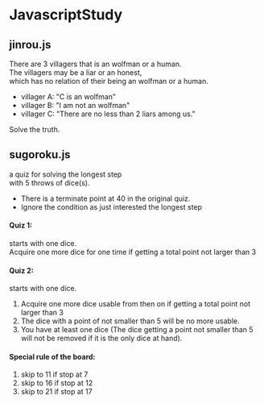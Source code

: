 # JavascriptStudy  

## jinrou.js  
There are 3 villagers that is an wolfman or a human.  
The villagers may be a liar or an honest,  
which has no relation of their being an wolfman or a human.  
- villager A: "C is an wolfman"
- villager B: "I am not an wolfman"
- villager C: "There are no less than 2 liars among us."  

Solve the truth.

## sugoroku.js
a quiz for solving the longest step  
with 5 throws of dice(s).  
* There is a terminate point at 40 in the original quiz.  
* Ignore the condition as just interested the longest step  
#### Quiz 1:  
starts with one dice.  
Acquire one more dice for one time if getting a total point not larger than 3  

#### Quiz 2:  
starts with one dice.  
1. Acquire one more dice usable from then on if getting a total point not larger than 3  
1. The dice with a point of not smaller than 5 will be no more usable.  
1. You have at least one dice (The dice getting a point not smaller than 5 will not be removed if it is the only dice at hand).  

#### Special rule of the board:  
1. skip to 11 if stop at 7  
1. skip to 16 if stop at 12  
1. skip to 21 if stop at 17  
